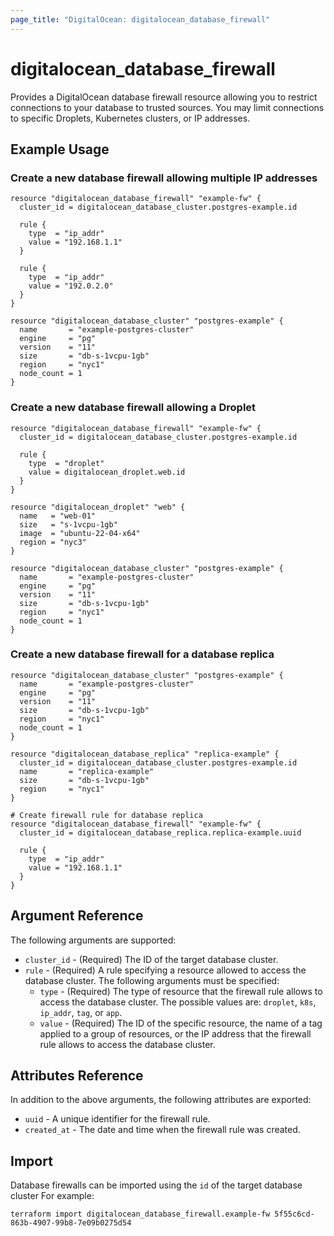 ```yaml
---
page_title: "DigitalOcean: digitalocean_database_firewall"
---
```


# digitalocean\_database\_firewall

Provides a DigitalOcean database firewall resource allowing you to restrict
connections to your database to trusted sources. You may limit connections to
specific Droplets, Kubernetes clusters, or IP addresses.

## Example Usage

### Create a new database firewall allowing multiple IP addresses

```hcl
resource "digitalocean_database_firewall" "example-fw" {
  cluster_id = digitalocean_database_cluster.postgres-example.id

  rule {
    type  = "ip_addr"
    value = "192.168.1.1"
  }

  rule {
    type  = "ip_addr"
    value = "192.0.2.0"
  }
}

resource "digitalocean_database_cluster" "postgres-example" {
  name       = "example-postgres-cluster"
  engine     = "pg"
  version    = "11"
  size       = "db-s-1vcpu-1gb"
  region     = "nyc1"
  node_count = 1
}
```

### Create a new database firewall allowing a Droplet

```hcl
resource "digitalocean_database_firewall" "example-fw" {
  cluster_id = digitalocean_database_cluster.postgres-example.id

  rule {
    type  = "droplet"
    value = digitalocean_droplet.web.id
  }
}

resource "digitalocean_droplet" "web" {
  name   = "web-01"
  size   = "s-1vcpu-1gb"
  image  = "ubuntu-22-04-x64"
  region = "nyc3"
}

resource "digitalocean_database_cluster" "postgres-example" {
  name       = "example-postgres-cluster"
  engine     = "pg"
  version    = "11"
  size       = "db-s-1vcpu-1gb"
  region     = "nyc1"
  node_count = 1
}
```

### Create a new database firewall for a database replica

```hcl
resource "digitalocean_database_cluster" "postgres-example" {
  name       = "example-postgres-cluster"
  engine     = "pg"
  version    = "11"
  size       = "db-s-1vcpu-1gb"
  region     = "nyc1"
  node_count = 1
}

resource "digitalocean_database_replica" "replica-example" {
  cluster_id = digitalocean_database_cluster.postgres-example.id
  name       = "replica-example"
  size       = "db-s-1vcpu-1gb"
  region     = "nyc1"
}

# Create firewall rule for database replica
resource "digitalocean_database_firewall" "example-fw" {
  cluster_id = digitalocean_database_replica.replica-example.uuid

  rule {
    type  = "ip_addr"
    value = "192.168.1.1"
  }
}
```

## Argument Reference

The following arguments are supported:

* `cluster_id` - (Required) The ID of the target database cluster.
* `rule` - (Required) A rule specifying a resource allowed to access the database cluster. The following arguments must be specified:
  - `type` - (Required) The type of resource that the firewall rule allows to access the database cluster. The possible values are: `droplet`, `k8s`, `ip_addr`, `tag`, or `app`.
  - `value` - (Required) The ID of the specific resource, the name of a tag applied to a group of resources, or the IP address that the firewall rule allows to access the database cluster.

## Attributes Reference

In addition to the above arguments, the following attributes are exported:

* `uuid` - A unique identifier for the firewall rule.
* `created_at` - The date and time when the firewall rule was created.

## Import

Database firewalls can be imported using the `id` of the target database cluster
For example:

```
terraform import digitalocean_database_firewall.example-fw 5f55c6cd-863b-4907-99b8-7e09b0275d54
```
